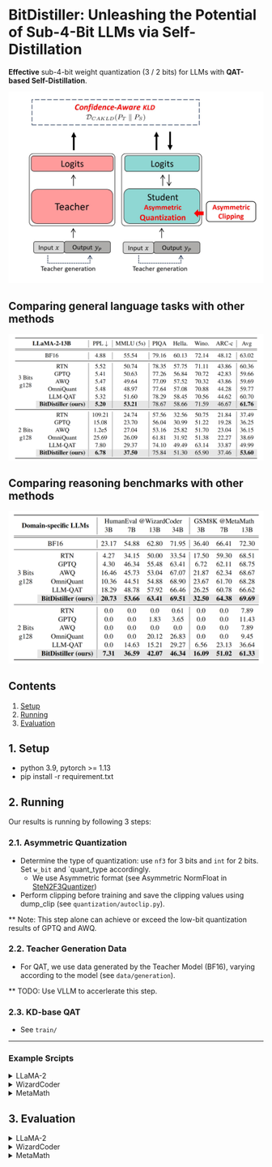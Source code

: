 # BitDistiller: Unleashing the Potential of Sub-4-Bit LLMs via Self-Distillation

**Effective** sub-4-bit weight quantization (3 / 2 bits) for LLMs with **QAT-based Self-Distillation**.

![overview](./imgs/overview.jpg)

## Comparing general language tasks with other methods
![overview](./imgs/result2.png)

## Comparing reasoning benchmarks with other methods
![overview](./imgs/result.png)



## Contents
1. [Setup](#1-setup)
2. [Running](#2-running)
3. [Evaluation](#3-evaluation)

## 1. Setup
* python 3.9, pytorch >= 1.13
* pip install -r requirement.txt

## 2. Running

Our results is running by following 3 steps:

### 2.1. Asymmetric Quantization
* Determine the type of quantization: use `nf3` for 3 bits and `int` for 2 bits. Set `w_bit` and `quant_type accordingly.
  * We use Asymmetric format (see Asymmetric NormFloat in [SteN2F3Quantizer](https://github.com/DD-DuDa/BitDistiller/blob/main/quantization/quantizer.py#L141))
* Perform clipping before training and save the clipping values using dump_clip (see `quantization/autoclip.py`).

** Note: This step alone can achieve or exceed the low-bit quantization results of GPTQ and AWQ.

### 2.2. Teacher Generation Data
* For QAT, we use data generated by the Teacher Model (BF16), varying according to the model (see `data/generation`).

**  TODO: Use VLLM to accerlerate this step.

### 2.3. KD-base QAT
* See `train/`


---
### Example Srcipts

<details>
  <summary>LLaMA-2</summary>
  
1. Get the Clipping result
    ```bash
    cd BitDistiller/quantization

    CUDA_VISIBLE_DEVICES=0 python autoclip.py --model_path <model_path> --calib_dataset pile --quant_type int --w_bit 2 --q_group_size 128 --run_clip --dump_clip ./clip_cache/hf-llama2-7b/int2-g128.pt
    ```
2. Get the Teacher Generation Data
    ```bash
    cd BitDistiller/data/generation

    bash generate.sh <model_path> wikitext ../datasets/hf-llama-2-7b/ 16 3000

    bash generate.sh <model_path> alpaca ../datasets/hf-llama-2-7b/ 16 5000

    python mix_data.py
    ```
3. Run KD-base QAT
    ```bash
    # Specify the pre-trained model path
    # Specify the num_gpus and batch_size according to your GPU devices
    # Specify the clipping cache path to the --clip

    cd train
    
    bash train.sh ../data/datasets/hf-llama-2-7b/mix_wiki_alpaca_8000.json ./ckpts/hf-llama-2-7b/int2-g128/ ./logs/hf-llama-2-7b/int2-g128/ 4
    ```
</details>

<details>
  <summary>WizardCoder</summary>
  
1. Get the Clipping result
    ```bash
    cd BitDistiller/quantization

    CUDA_VISIBLE_DEVICES=0 python autoclip.py --model_path <model_path> --calib_dataset code --quant_type int --w_bit 2 --q_group_size 128 --run_clip --dump_clip ./clip_cache/WizardCoder-7B/int2-g128.pt
    ```
2. Get the Teacher Generation Data
    ```bash
    cd BitDistiller/data/generation

    bash generate.sh /root/WizardCoder-Python-7B/ code ../datasets/WizardCoder-7b/ 16 3000
    ```
3. Run KD-base QAT
    ```bash
    # Specify the pre-trained model path
    # Specify the num_gpus and batch_size according to your GPU devices
    # Specify the clipping cache path to the --clip

    cd train
    
    bash train.sh ../data/datasets/WizardCoder-7b/code_T0.7_N1024_S42_3000.json ./ckpts/WizardCoder-7b/int2-g128/ ./logs/WizardCoder-7b/int2-g128/ 2
    ```
</details>

<details>
  <summary>MetaMath</summary>

1. Get the Clipping result
    ```bash
    cd BitDistiller/quantization

    CUDA_VISIBLE_DEVICES=0 python autoclip.py --model_path <model_path> --calib_dataset gsm8k --quant_type int --w_bit 2 --q_group_size 128 --run_clip --dump_clip ./clip_cache/MetaMath-7B/int2-g128.pt
    ```
2. Get the Teacher Generation Data
    ```bash
    cd BitDistiller/data/generation

    bash generate.sh /root/MetaMath-7B-V1.0/ math ../datasets/MetaMath-7B/ 16 3000
    ```
3. Run KD-base QAT
    ```bash
    # Specify the pre-trained model path
    # Specify the num_gpus and batch_size according to your GPU devices
    # Specify the clipping cache path to the --clip

    cd train
    
    bash train.sh ../data/datasets/MetaMath-7B/math_T0.7_N1024_S42_3000.json ./ckpts/MetaMath-7b/int2-g128/ ./logs/MetaMath-7b/int2-g128/ 2
    ```
</details>

## 3. Evaluation
<details>
  <summary>LLaMA-2</summary>

* Test PPL on WikiText-2
  ```bash
  cd test/general

  python wiki_ppl.py --model ../../train/ckpts/hf-llama-2-7b/int2-g128/checkpoint-200/ --quant_type int --bits 2 --group_size 128
  ```
* Test MMLU
  ```bash
  CUDA_VISIBLE_DEVICES=0 python llm_eval.py --model ../../train/ckpts/hf-llama-2-7b/int2-g128/checkpoint-200/ --eval_tasks hendrycksTest-* --test_set --bits 2 --group_size 128 --quant_type int --num_fewshot 5
  ```
* Test Common-sense QA Tasks
  ```bash
  CUDA_VISIBLE_DEVICES=0 python llm_eval.py --model ../../train/ckpts/hf-llama-2-7b/int2-g128/checkpoint-200/ --eval_tasks arc_challenge,winogrande,hellaswag,piqa --test_set --bits 2 --group_size 128 --quant_type int --num_fewshot 0 
  ```

</details>

<details>
  <summary>WizardCoder</summary>

* Install the environment according to the instructions of [HumanEval](https://github.com/openai/human-eval), 

* Example script:
    ```bash
    cd test/humaneval
    bash gen_preds.sh [checkpoint_path] ./preds/7b/int2-g128/
    ```
</details>

<details>
  <summary>MetaMath</summary>
  
* Example script:

    ```bash
    cd test/gsm8k
    bash test.sh ../../train/ckpts/MetaMath-7b/int2-g128/ ./preds/7b/int2-g128/
    ```
</details>
